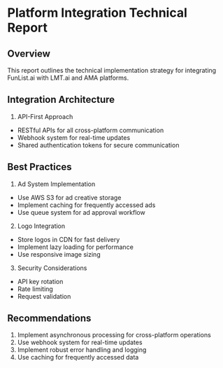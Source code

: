 
# Platform Integration Technical Report

## Overview
This report outlines the technical implementation strategy for integrating FunList.ai with LMT.ai and AMA platforms.

## Integration Architecture
1. API-First Approach
- RESTful APIs for all cross-platform communication
- Webhook system for real-time updates
- Shared authentication tokens for secure communication

## Best Practices
1. Ad System Implementation
- Use AWS S3 for ad creative storage
- Implement caching for frequently accessed ads
- Use queue system for ad approval workflow

2. Logo Integration
- Store logos in CDN for fast delivery
- Implement lazy loading for performance
- Use responsive image sizing

3. Security Considerations
- API key rotation
- Rate limiting
- Request validation

## Recommendations
1. Implement asynchronous processing for cross-platform operations
2. Use webhook system for real-time updates
3. Implement robust error handling and logging
4. Use caching for frequently accessed data
